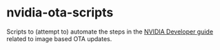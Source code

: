 # nvidia-ota-scripts

Scripts to (attempt to) automate the steps in the [NVIDIA Developer guide](https://docs.nvidia.com/jetson/archives/r35.1/DeveloperGuide/text/SD/SoftwarePackagesAndTheUpdateMechanism.html#preparing-for-an-image-based-ota-update)
related to image based OTA updates.

